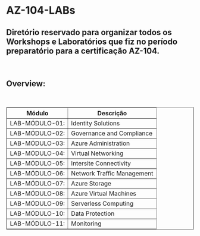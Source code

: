 # AZ-104-LABs



<h2>Diretório reservado para organizar todos os Workshops e Laboratórios que fiz no período preparatório para a certificação AZ-104.</h2><br>


<h2>Overview:</h2><br>  

<table border="1">    
  <tr>
    <th colspan="1">Módulo</th>  	              
    <th colspan="2">Descrição</th>
  </tr>
<tr>
<td>LAB-MÓDULO-01:</td>
    <td>Identity Solutions</td>
  </tr>
  <tr>
<td>LAB-MÓDULO-02:</td>
    <td>Governance and Compliance</td>
  </tr>
  <tr>
<td>LAB-MÓDULO-03:</td>
    <td>Azure Administration</td>
  </tr>
  <tr>
<td>LAB-MÓDULO-04:</td>
    <td>Virtual Networking</td>
  </tr>
  <tr>
<td>LAB-MÓDULO-05:</td>
    <td>Intersite Connectivity</td>
  </tr>
  <tr>
<td>LAB-MÓDULO-06:</td>
    <td>Network Traffic Management</td>
  </tr>
 <tr>
<td>LAB-MÓDULO-07:</td>
    <td>Azure Storage</td>
  </tr>
 <tr>
<td>LAB-MÓDULO-08:</td>
    <td>Azure Virtual Machines</td>
  </tr>
 <tr>
<td>LAB-MÓDULO-09:</td>
    <td>Serverless Computing</td>
  </tr>
 <tr>
<td>LAB-MÓDULO-10:</td>
    <td>Data Protection</td>
  </tr>
 <tr>
<td>LAB-MÓDULO-11:</td>
    <td>Monitoring</td>
  </tr>
  </table>
